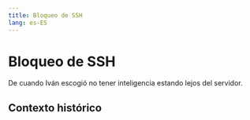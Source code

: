 ```yaml
---
title: Bloqueo de SSH
lang: es-ES
---
```

# Bloqueo de SSH

De cuando Iván escogió no tener inteligencia estando lejos del servidor.

## Contexto histórico
